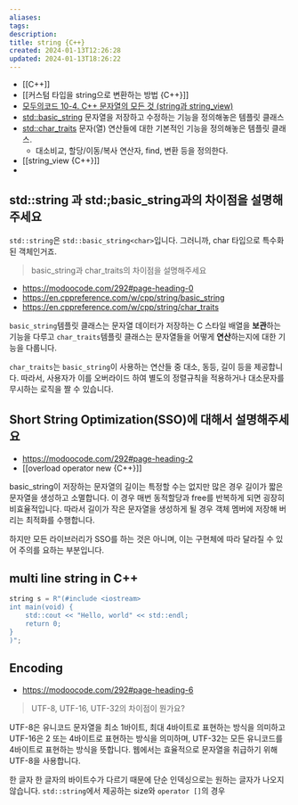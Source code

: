 ```yaml
---
aliases: 
tags: 
description:
title: string {C++}
created: 2024-01-13T12:26:28
updated: 2024-01-13T18:26:22
---
```

- [[C++]]
- [[커스텀 타입을 string으로 변환하는 방법 {C++}]]
- [모두의코드 10-4. C++ 문자열의 모든 것 (string과 string_view)](https://modoocode.com/292)
- [std\:\:basic_string](https://en.cppreference.com/w/cpp/string/basic_string) 문자열을 저장하고 수정하는 기능을 정의해놓은 템플릿 클래스 
- [std\:\:char_traits](https://en.cppreference.com/w/cpp/string/char_traits) 문자(열) 연산들에 대한 기본적인 기능을 정의해놓은 템플릿 클래스. 
	- 대소비교, 할당/이동/복사 연산자, find, 변환 등을 정의한다.
- [[string_view {C++}]]
- 

## std::string 과 std:;basic_string과의 차이점을 설명해주세요

`std::string`은 `std::basic_string<char>`입니다. 그러니까, char 타입으로 특수화된 객체인거죠.

> basic_string과 char_traits의 차이점을 설명해주세요

- <https://modoocode.com/292#page-heading-0>
- <https://en.cppreference.com/w/cpp/string/basic_string>
- <https://en.cppreference.com/w/cpp/string/char_traits>

`basic_string`템플릿 클래스는 문자열 데이터가 저장하는 C 스타일 배열을 **보관**하는 기능을 다루고 `char_traits`템플릿 클래스는 문자열들을 어떻게 **연산**하는지에 대한 기능을 다룹니다. 

`char_traits`는 `basic_string`이 사용하는 연산들 중 대소, 동등, 길이 등을 제공합니다. 따라서, 사용자가 이를 오버라이드 하여 별도의 정렬규칙을 적용하거나 대소문자를 무시하는 로직을 짤 수 있습니다.

## Short String Optimization(SSO)에 대해서 설명해주세요

- <https://modoocode.com/292#page-heading-2>
- [[overload operator new {C++}]]

basic_string이 저장하는 문자열의 길이는 특정할 수는 없지만 많은 경우 길이가 짧은 문자열을 생성하고 소멸합니다. 이 경우 매번 동적할당과 free를 반복하게 되면 굉장히 비효율적입니다. 따라서 길이가 작은 문자열을 생성하게 될 경우 객체 멤버에 저장해 버리는 최적화를 수행합니다.

하지만 모든 라이브러리가 SSO를 하는 것은 아니며, 이는 구현체에 따라 달라질 수 있어 주의를 요하는 부분입니다.

## multi line string in C++

```cpp
string s = R"(#include <iostream>
int main(void) {
	std::cout << "Hello, world" << std::endl;
	return 0;
}
)";
```

## Encoding

- <https://modoocode.com/292#page-heading-6>

> UTF-8, UTF-16, UTF-32의 차이점이 뭔가요?

UTF-8은 유니코드 문자열을 최소 1바이트, 최대 4바이트로 표현하는 방식을 의미하고 UTF-16은 2 또는 4바이트로 표현하는 방식을 의미하며, UTF-32는 모든 유니코드를 4바이트로 표현하는 방식을 뜻합니다. 웹에서는 효율적으로 문자열을 취급하기 위해 UTF-8을 사용합니다.

한 글자 한 글자의 바이트수가 다르기 때문에 단순 인덱싱으로는 원하는 글자가 나오지 않습니다. `std::string`에서 제공하는 size와 `operator []`의 경우 
